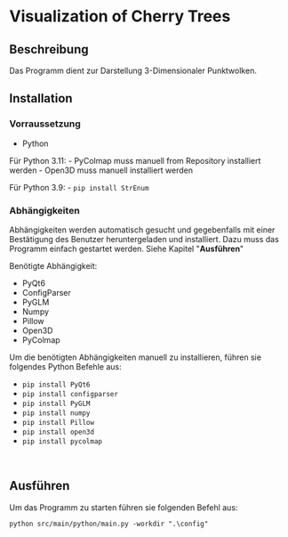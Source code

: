 # Visualization of Cherry Trees

## Beschreibung

Das Programm dient zur Darstellung 3-Dimensionaler Punktwolken.
<br>

## Installation

### Vorraussetzung

- Python

Für Python 3.11:
	- PyColmap muss manuell from Repository installiert werden
	- Open3D muss manuell installiert werden

Für Python 3.9:
	- ```pip install StrEnum```


### Abhängigkeiten

Abhängigkeiten werden automatisch gesucht und gegebenfalls mit einer Bestätigung des Benutzer heruntergeladen und installiert.
Dazu muss das Programm einfach gestartet werden. Siehe Kapitel "**Ausführen**"

Benötigte Abhängigkeit:
- PyQt6
- ConfigParser
- PyGLM
- Numpy
- Pillow
- Open3D
- PyColmap

Um die benötigten Abhängigkeiten manuell zu installieren, führen sie folgendes Python Befehle aus:

- `pip install PyQt6`
- `pip install configparser`
- `pip install PyGLM`
- `pip install numpy`
- `pip install Pillow`
- `pip install open3d`
- `pip install pycolmap`

<br>

## Ausführen

Um das Programm zu starten führen sie folgenden Befehl aus:

`python src/main/python/main.py -workdir ".\config"`